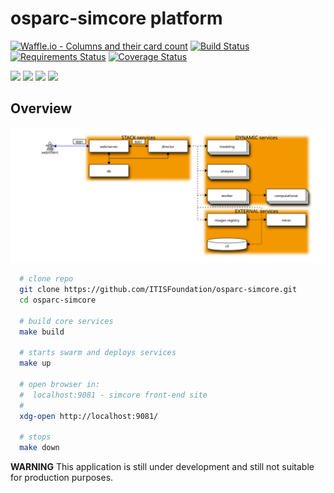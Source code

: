 # osparc-simcore platform

[![Waffle.io - Columns and their card count](https://badge.waffle.io/ITISFoundation/osparc-simcore.svg?columns=Backlog,In%20Progress,Review,Done)](https://waffle.io/ITISFoundation/osparc-simcore)
[![Build Status](https://travis-ci.org/ITISFoundation/osparc-simcore.svg?branch=master)](https://travis-ci.org/ITISFoundation/osparc-simcore)
[![Requirements Status](https://requires.io/github/ITISFoundation/osparc-simcore/requirements.svg?branch=master)](https://requires.io/github/ITISFoundation/osparc-simcore/requirements/?branch=master)
[![Coverage Status](https://coveralls.io/repos/github/ITISFoundation/osparc-simcore/badge.svg?branch=master)](https://coveralls.io/github/ITISFoundation/osparc-simcore?branch=master)


![](https://img.shields.io/docker/pulls/itisfoundation/webserver.svg?label=webserver&style=plastic)
![](https://img.shields.io/docker/pulls/itisfoundation/director.svg?label=director&style=plastic)
![](https://img.shields.io/docker/pulls/itisfoundation/sidecar.svg?label=sidecar&style=plastic)
![](https://img.shields.io/docker/pulls/itisfoundation/storage.svg?label=storage&style=plastic)


## Overview

![service-web](docs/img/service-interaction.svg)


```bash
  # clone repo
  git clone https://github.com/ITISFoundation/osparc-simcore.git
  cd osparc-simcore

  # build core services
  make build

  # starts swarm and deploys services
  make up

  # open browser in:
  #  localhost:9081 - simcore front-end site
  #
  xdg-open http://localhost:9081/

  # stops
  make down
```




**WARNING** This application is still under development and still not suitable for production purposes.
